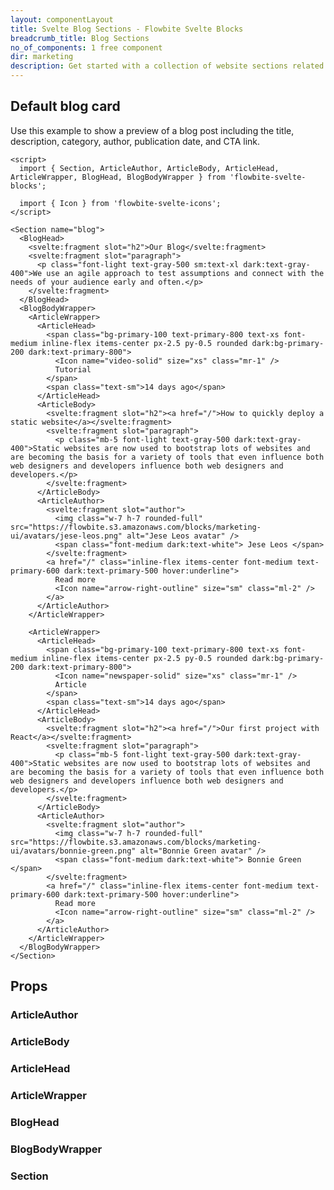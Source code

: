 ```yaml
---
layout: componentLayout
title: Svelte Blog Sections - Flowbite Svelte Blocks
breadcrumb_title: Blog Sections
no_of_components: 1 free component
dir: marketing
description: Get started with a collection of website sections related to the blog area of your website including blog posts, article pages, comments, categories, and more.
---
```


<script>
  import { TableProp, TableDefaultRow } from '../utils'
  import { props as item1} from '../props/ArticleAuthor.json'
  import { props as item2} from '../props/ArticleBody.json'
  import { props as item3} from '../props/ArticleHead.json'
  import { props as item4} from '../props/ArticleWrapper.json'
  import { props as item5} from '../props/BlogHead.json'
  import { props as item6} from '../props/BlogBodyWrapper.json'
  import { props as item7} from '../props/Section.json'
</script>

## Default blog card

Use this example to show a preview of a blog post including the title, description, category, author, publication date, and CTA link.

```svelte example
<script>
  import { Section, ArticleAuthor, ArticleBody, ArticleHead, ArticleWrapper, BlogHead, BlogBodyWrapper } from 'flowbite-svelte-blocks';

  import { Icon } from 'flowbite-svelte-icons';
</script>

<Section name="blog">
  <BlogHead>
    <svelte:fragment slot="h2">Our Blog</svelte:fragment>
    <svelte:fragment slot="paragraph">
      <p class="font-light text-gray-500 sm:text-xl dark:text-gray-400">We use an agile approach to test assumptions and connect with the needs of your audience early and often.</p>
    </svelte:fragment>
  </BlogHead>
  <BlogBodyWrapper>
    <ArticleWrapper>
      <ArticleHead>
        <span class="bg-primary-100 text-primary-800 text-xs font-medium inline-flex items-center px-2.5 py-0.5 rounded dark:bg-primary-200 dark:text-primary-800">
          <Icon name="video-solid" size="xs" class="mr-1" />
          Tutorial
        </span>
        <span class="text-sm">14 days ago</span>
      </ArticleHead>
      <ArticleBody>
        <svelte:fragment slot="h2"><a href="/">How to quickly deploy a static website</a></svelte:fragment>
        <svelte:fragment slot="paragraph">
          <p class="mb-5 font-light text-gray-500 dark:text-gray-400">Static websites are now used to bootstrap lots of websites and are becoming the basis for a variety of tools that even influence both web designers and developers influence both web designers and developers.</p>
        </svelte:fragment>
      </ArticleBody>
      <ArticleAuthor>
        <svelte:fragment slot="author">
          <img class="w-7 h-7 rounded-full" src="https://flowbite.s3.amazonaws.com/blocks/marketing-ui/avatars/jese-leos.png" alt="Jese Leos avatar" />
          <span class="font-medium dark:text-white"> Jese Leos </span>
        </svelte:fragment>
        <a href="/" class="inline-flex items-center font-medium text-primary-600 dark:text-primary-500 hover:underline">
          Read more
          <Icon name="arrow-right-outline" size="sm" class="ml-2" />
        </a>
      </ArticleAuthor>
    </ArticleWrapper>

    <ArticleWrapper>
      <ArticleHead>
        <span class="bg-primary-100 text-primary-800 text-xs font-medium inline-flex items-center px-2.5 py-0.5 rounded dark:bg-primary-200 dark:text-primary-800">
          <Icon name="newspaper-solid" size="xs" class="mr-1" />
          Article
        </span>
        <span class="text-sm">14 days ago</span>
      </ArticleHead>
      <ArticleBody>
        <svelte:fragment slot="h2"><a href="/">Our first project with React</a></svelte:fragment>
        <svelte:fragment slot="paragraph">
          <p class="mb-5 font-light text-gray-500 dark:text-gray-400">Static websites are now used to bootstrap lots of websites and are becoming the basis for a variety of tools that even influence both web designers and developers influence both web designers and developers.</p>
        </svelte:fragment>
      </ArticleBody>
      <ArticleAuthor>
        <svelte:fragment slot="author">
          <img class="w-7 h-7 rounded-full" src="https://flowbite.s3.amazonaws.com/blocks/marketing-ui/avatars/bonnie-green.png" alt="Bonnie Green avatar" />
          <span class="font-medium dark:text-white"> Bonnie Green </span>
        </svelte:fragment>
        <a href="/" class="inline-flex items-center font-medium text-primary-600 dark:text-primary-500 hover:underline">
          Read more
          <Icon name="arrow-right-outline" size="sm" class="ml-2" />
        </a>
      </ArticleAuthor>
    </ArticleWrapper>
  </BlogBodyWrapper>
</Section>
```

## Props

### ArticleAuthor

<TableProp>
<TableDefaultRow items={item1} rowState='hover' />
</TableProp>

### ArticleBody

<TableProp>
<TableDefaultRow items={item2} rowState='hover' />
</TableProp>

### ArticleHead

<TableProp>
<TableDefaultRow items={item3} rowState='hover' />
</TableProp>

### ArticleWrapper

<TableProp>
<TableDefaultRow items={item4} rowState='hover' />
</TableProp>

### BlogHead

<TableProp>
<TableDefaultRow items={item5} rowState='hover' />
</TableProp>

### BlogBodyWrapper

<TableProp>
<TableDefaultRow items={item6} rowState='hover' />
</TableProp>

### Section

<TableProp>
<TableDefaultRow items={item7} rowState='hover' />
</TableProp>
